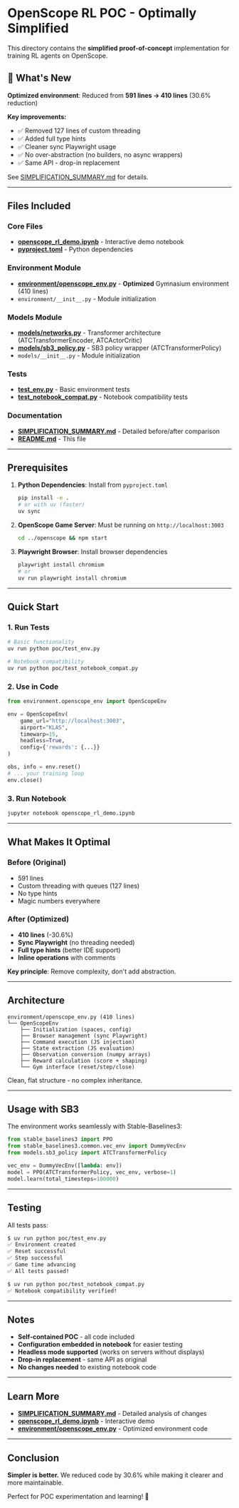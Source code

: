 # OpenScope RL POC - Optimally Simplified

This directory contains the **simplified proof-of-concept** implementation for training RL agents on OpenScope.

## 🎯 What's New

**Optimized environment**: Reduced from **591 lines → 410 lines** (30.6% reduction)

**Key improvements:**
- ✅ Removed 127 lines of custom threading
- ✅ Added full type hints
- ✅ Cleaner sync Playwright usage
- ✅ No over-abstraction (no builders, no async wrappers)
- ✅ Same API - drop-in replacement

See [SIMPLIFICATION_SUMMARY.md](SIMPLIFICATION_SUMMARY.md) for details.

---

## Files Included

### Core Files
- **[openscope_rl_demo.ipynb](openscope_rl_demo.ipynb)** - Interactive demo notebook
- **[pyproject.toml](pyproject.toml)** - Python dependencies

### Environment Module
- **[environment/openscope_env.py](environment/openscope_env.py)** - **Optimized** Gymnasium environment (410 lines)
- `environment/__init__.py` - Module initialization

### Models Module
- **[models/networks.py](models/networks.py)** - Transformer architecture (ATCTransformerEncoder, ATCActorCritic)
- **[models/sb3_policy.py](models/sb3_policy.py)** - SB3 policy wrapper (ATCTransformerPolicy)
- `models/__init__.py` - Module initialization

### Tests
- **[test_env.py](test_env.py)** - Basic environment tests
- **[test_notebook_compat.py](test_notebook_compat.py)** - Notebook compatibility tests

### Documentation
- **[SIMPLIFICATION_SUMMARY.md](SIMPLIFICATION_SUMMARY.md)** - Detailed before/after comparison
- **[README.md](README.md)** - This file

---

## Prerequisites

1. **Python Dependencies**: Install from `pyproject.toml`
   ```bash
   pip install -e .
   # or with uv (faster)
   uv sync
   ```

2. **OpenScope Game Server**: Must be running on `http://localhost:3003`
   ```bash
   cd ../openscope && npm start
   ```

3. **Playwright Browser**: Install browser dependencies
   ```bash
   playwright install chromium
   # or
   uv run playwright install chromium
   ```

---

## Quick Start

### 1. Run Tests
```bash
# Basic functionality
uv run python poc/test_env.py

# Notebook compatibility
uv run python poc/test_notebook_compat.py
```

### 2. Use in Code
```python
from environment.openscope_env import OpenScopeEnv

env = OpenScopeEnv(
    game_url="http://localhost:3003",
    airport="KLAS",
    timewarp=15,
    headless=True,
    config={'rewards': {...}}
)

obs, info = env.reset()
# ... your training loop
env.close()
```

### 3. Run Notebook
```bash
jupyter notebook openscope_rl_demo.ipynb
```

---

## What Makes It Optimal

### Before (Original)
- 591 lines
- Custom threading with queues (127 lines)
- No type hints
- Magic numbers everywhere

### After (Optimized)
- **410 lines** (-30.6%)
- **Sync Playwright** (no threading needed)
- **Full type hints** (better IDE support)
- **Inline operations** with comments

**Key principle**: Remove complexity, don't add abstraction.

---

## Architecture

```
environment/openscope_env.py (410 lines)
└── OpenScopeEnv
    ├── Initialization (spaces, config)
    ├── Browser management (sync Playwright)
    ├── Command execution (JS injection)
    ├── State extraction (JS evaluation)
    ├── Observation conversion (numpy arrays)
    ├── Reward calculation (score + shaping)
    └── Gym interface (reset/step/close)
```

Clean, flat structure - no complex inheritance.

---

## Usage with SB3

The environment works seamlessly with Stable-Baselines3:

```python
from stable_baselines3 import PPO
from stable_baselines3.common.vec_env import DummyVecEnv
from models.sb3_policy import ATCTransformerPolicy

vec_env = DummyVecEnv([lambda: env])
model = PPO(ATCTransformerPolicy, vec_env, verbose=1)
model.learn(total_timesteps=100000)
```

---

## Testing

All tests pass:

```bash
$ uv run python poc/test_env.py
✅ Environment created
✅ Reset successful
✅ Step successful
✅ Game time advancing
✅ All tests passed!
```

```bash
$ uv run python poc/test_notebook_compat.py
✅ Notebook compatibility verified!
```

---

## Notes

- **Self-contained POC** - all code included
- **Configuration embedded in notebook** for easier testing
- **Headless mode supported** (works on servers without displays)
- **Drop-in replacement** - same API as original
- **No changes needed** to existing notebook code

---

## Learn More

- **[SIMPLIFICATION_SUMMARY.md](SIMPLIFICATION_SUMMARY.md)** - Detailed analysis of changes
- **[openscope_rl_demo.ipynb](openscope_rl_demo.ipynb)** - Interactive demo
- **[environment/openscope_env.py](environment/openscope_env.py)** - Optimized environment code

---

## Conclusion

**Simpler is better.** We reduced code by 30.6% while making it clearer and more maintainable.

Perfect for POC experimentation and learning! 🚀
